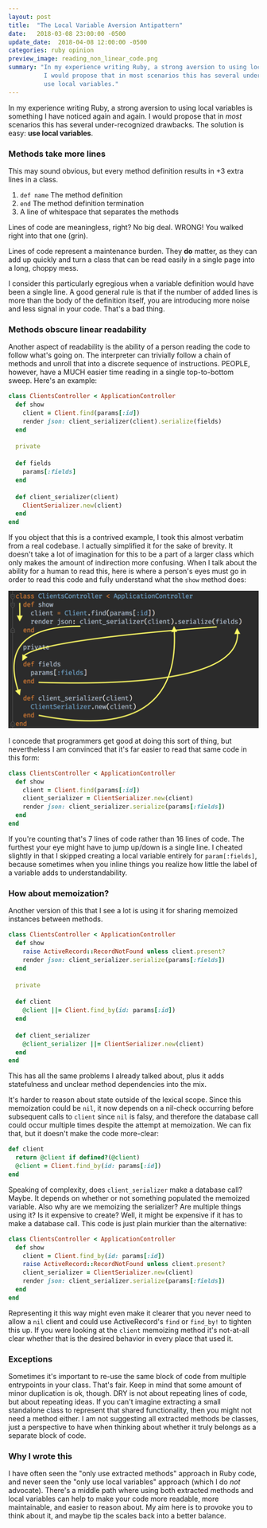 ```yaml
---
layout: post
title:  "The Local Variable Aversion Antipattern"
date:   2018-03-08 23:00:00 -0500
update_date:  2018-04-08 12:00:00 -0500
categories: ruby opinion
preview_image: reading_non_linear_code.png
summary: "In my experience writing Ruby, a strong aversion to using local variables is something I have noticed again and again.
          I would propose that in most scenarios this has several under-recognized drawbacks. The solution is easy:
          use local variables."   
---
```

In my experience writing Ruby, a strong aversion to using local variables is something I have noticed again and again.
I would propose that in *most* scenarios this has several under-recognized drawbacks. The solution is easy:
**use local variables**. 

### Methods take more lines

This may sound obvious, but every method definition results in +3 extra lines in a class.

1. `def name` The method definition
1. `end` The method definition termination 
1. A line of whitespace that separates the methods

Lines of code are meaningless, right? No big deal. WRONG! You walked right into that one (grin).

Lines of code represent a maintenance burden. They **do** matter, as they can add up quickly and turn a class
that can be read easily in a single page into a long, choppy mess.

I consider this particularly egregious when a variable definition would have been a single line. A good general rule is
that if the number of added lines is more than the body of the definition itself, you are introducing more noise and
less signal in your code. That's a bad thing.

### Methods obscure linear readability

Another aspect of readability is the ability of a person reading the code to follow what's going on. The interpreter can
trivially follow a chain of methods and unroll that into a discrete sequence of instructions. PEOPLE, however, have a
MUCH easier time reading in a single top-to-bottom sweep. Here's an example:

```ruby
class ClientsController < ApplicationController
  def show
    client = Client.find(params[:id])
    render json: client_serializer(client).serialize(fields)
  end

  private

  def fields
    params[:fields]
  end

  def client_serializer(client)
    ClientSerializer.new(client)
  end
end
```

If you object that this is a contrived example, I took this almost verbatim from a real codebase. I actually simplified 
it for the sake of brevity. It doesn't take a lot of imagination for this to be a part of a larger class which only
makes the amount of indirection more confusing. When I talk about the ability for a human to read this, here is where
a person's eyes must go in order to read this code and fully understand what the `show` method does:

![Illustration of reading non-linear code](reading_non_linear_code.png "Reading non-linear code")

I concede that programmers get good at doing this sort of thing, but nevertheless I am convinced that it's far easier to
read that same code in this form:

```ruby
class ClientsController < ApplicationController
  def show
    client = Client.find(params[:id])
    client_serializer = ClientSerializer.new(client)
    render json: client_serializer.serialize(params[:fields])
  end
end
```

If you're counting that's 7 lines of code rather than 16 lines of code. The furthest your eye might have to jump up/down
is a single line. I cheated slightly in that I skipped creating a local variable entirely for `param[:fields]`, because
sometimes when you inline things you realize how little the label of a variable adds to understandability.

### How about memoization?

Another version of this that I see a lot is using it for sharing memoized instances between methods.

```ruby
class ClientsController < ApplicationController
  def show
    raise ActiveRecord::RecordNotFound unless client.present?
    render json: client_serializer.serialize(params[:fields])
  end

  private

  def client
    @client ||= Client.find_by(id: params[:id])
  end

  def client_serializer
    @client_serializer ||= ClientSerializer.new(client)
  end
end
```

This has all the same problems I already talked about, plus it adds statefulness and unclear method dependencies into
the mix.

It's harder to reason about state outside of the lexical scope. Since this memoization could be `nil`, it now depends on a
nil-check occurring before subsequent calls to `client` since `nil` is falsy, and therefore the database call could
occur multiple times despite the attempt at memoization. We can fix that, but it doesn't make the code more-clear:

```ruby
def client
  return @client if defined?(@client)
  @client = Client.find_by(id: params[:id])
end
```

Speaking of complexity, does `client_serializer` make a database call? Maybe. It depends on whether or not something
populated the memoized variable. Also why are we memoizing the serializer? Are multiple things using it? Is it expensive
to create? Well, it might be expensive if it has to make a database call. This code is just plain murkier than the
alternative:

```ruby
class ClientsController < ApplicationController
  def show
    client = Client.find_by(id: params[:id])
    raise ActiveRecord::RecordNotFound unless client.present?
    client_serializer = ClientSerializer.new(client)
    render json: client_serializer.serialize(params[:fields])
  end
end
```

Representing it this way might even make it clearer that you never need to allow a `nil` client and could use
ActiveRecord's `find` or `find_by!` to tighten this up. If you were looking at the `client` memoizing method
it's not-at-all clear whether that is the desired behavior in every place that used it.
 
### Exceptions

Sometimes it's important to re-use the same block of code from multiple entrypoints in your class. That's fair. Keep
in mind that some amount of minor duplication is ok, though. DRY is not about repeating lines of code, but about repeating
ideas. If you can't imagine extracting a small standalone class to represent that shared functionality, then you might
not need a method either. I am not suggesting all extracted methods be classes, just a perspective to have when thinking
about whether it truly belongs as a separate block of code.

### Why I wrote this

I have often seen the "only use extracted methods" approach in Ruby code, and never seen the "only use local variables"
approach (which I do *not* advocate). There's a middle path where using both extracted methods and local variables can
help to make your code more readable, more maintainable, and easier to reason about. My aim here is to provoke you to
think about it, and maybe tip the scales back into a better balance.
